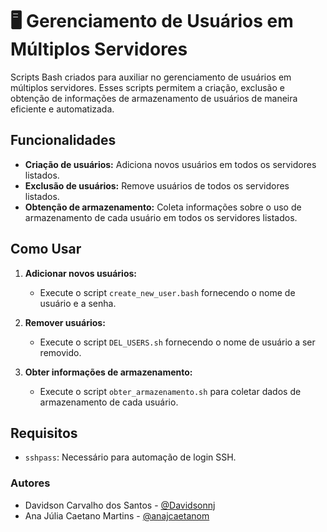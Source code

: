 # 🖥️ Gerenciamento de Usuários em Múltiplos Servidores

Scripts Bash criados para auxiliar no gerenciamento de usuários em múltiplos servidores. Esses scripts permitem a criação, exclusão e obtenção de informações de armazenamento de usuários de maneira eficiente e automatizada.

## Funcionalidades

- **Criação de usuários:** Adiciona novos usuários em todos os servidores listados.
- **Exclusão de usuários:** Remove usuários de todos os servidores listados.
- **Obtenção de armazenamento:** Coleta informações sobre o uso de armazenamento de cada usuário em todos os servidores listados.

## Como Usar

1. **Adicionar novos usuários:**
   - Execute o script `create_new_user.bash` fornecendo o nome de usuário e a senha.
   
2. **Remover usuários:**
   - Execute o script `DEL_USERS.sh` fornecendo o nome de usuário a ser removido.
   
3. **Obter informações de armazenamento:**
   - Execute o script `obter_armazenamento.sh` para coletar dados de armazenamento de cada usuário.

## Requisitos

- `sshpass`: Necessário para automação de login SSH.

### Autores

- Davidson Carvalho dos Santos - [@Davidsonnj](https://github.com/Davidsonnj)
- Ana Júlia Caetano Martins - [@anajcaetanom](https://github.com/anajcaetanom)
